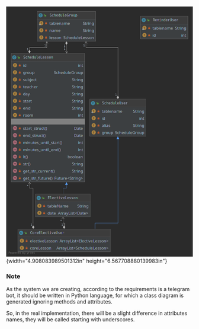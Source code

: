 ![](classDiagram.png){width="4.908083989501312in"
height="6.567708880139983in"}

### Note

As the system we are creating, according to the requirements is a
telegram bot, it should be written in Python language, for which a class
diagram is generated ignoring methods and attributes.

So, in the real implementation, there will be a slight difference in
attributes names, they will be called starting with underscores.
